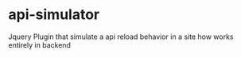api-simulator
=============

Jquery Plugin that simulate a api reload behavior in a site how works entirely in backend
